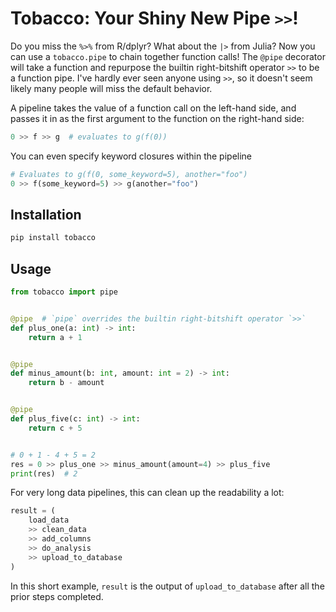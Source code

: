 # Tobacco: Your Shiny New Pipe `>>`!

Do you miss the `%>%` from R/dplyr? What about the `|>` from Julia? Now
you can use a `tobacco.pipe` to chain together function calls! The `@pipe`
decorator will take a function and repurpose the builtin right-bitshift
operator `>>` to be a function pipe. I've hardly ever seen anyone using
`>>`, so it doesn't seem likely many people will miss the default behavior.

A pipeline takes the value of a function call on the left-hand side, and
passes it in as the first argument to the function on the right-hand side:

```python
0 >> f >> g  # evaluates to g(f(0))
```

You can even specify keyword closures within the pipeline

```python
# Evaluates to g(f(0, some_keyword=5), another="foo")
0 >> f(some_keyword=5) >> g(another="foo")
```


## Installation

```sh
pip install tobacco
```


## Usage

```python
from tobacco import pipe


@pipe  # `pipe` overrides the builtin right-bitshift operator `>>`
def plus_one(a: int) -> int:
    return a + 1


@pipe
def minus_amount(b: int, amount: int = 2) -> int:
    return b - amount


@pipe
def plus_five(c: int) -> int:
    return c + 5


# 0 + 1 - 4 + 5 = 2
res = 0 >> plus_one >> minus_amount(amount=4) >> plus_five
print(res)  # 2
```

For very long data pipelines, this can clean up the readability a lot:

```python
result = (
    load_data
    >> clean_data
    >> add_columns
    >> do_analysis
    >> upload_to_database
)
```

In this short example, `result` is the output of `upload_to_database` after
all the prior steps completed.
